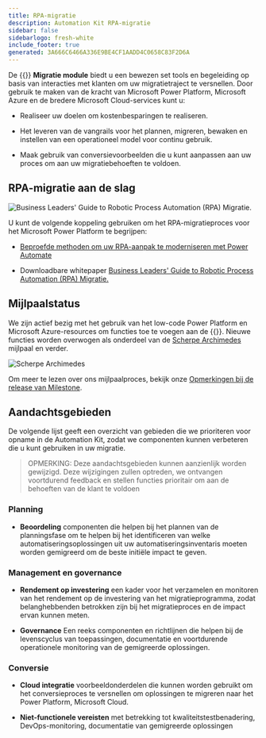 ```yaml
---
title: RPA-migratie
description: Automation Kit RPA-migratie
sidebar: false
sidebarlogo: fresh-white
include_footer: true
generated: 3A666C6466A336E9BE4CF1AADD4C0658C83F2D6A
---
```


De {{<product-name>}} **Migratie module** biedt u een bewezen set tools en begeleiding op basis van interacties met klanten om uw migratietraject te versnellen. Door gebruik te maken van de kracht van Microsoft Power Platform, Microsoft Azure en de bredere Microsoft Cloud-services kunt u:

- Realiseer uw doelen om kostenbesparingen te realiseren.

- Het leveren van de vangrails voor het plannen, migreren, bewaken en instellen van een operationeel model voor continu gebruik.

- Maak gebruik van conversievoorbeelden die u kunt aanpassen aan uw proces om aan uw migratiebehoeften te voldoen.

## RPA-migratie aan de slag

![Business Leaders' Guide to Robotic Process Automation (RPA) Migratie.](https://msflowblogscdn.azureedge.net/wp-content/uploads/2022/01/RPAWhitepaper_Img-241x300.png)

U kunt de volgende koppeling gebruiken om het RPA-migratieproces voor het Microsoft Power Platform te begrijpen:

- [Beproefde methoden om uw RPA-aanpak te moderniseren met Power Automate](https://powerautomate.microsoft.com/blog/proven-methods-to-modernize-your-rpa-approach-with-power-automate/)

- Downloadbare whitepaper [Business Leaders' Guide to Robotic Process Automation (RPA) Migratie.](https://aka.ms/PAD/RPAMigrationWhitepaper)

## Mijlpaalstatus

We zijn actief bezig met het gebruik van het low-code Power Platform en Microsoft Azure-resources om functies toe te voegen aan de {{<product-name>}}. Nieuwe functies worden overwogen als onderdeel van de [Scherpe Archimedes](/nl/releases/november-2022) mijlpaal en verder.

![Scherpe Archimedes](/images/sharp-archimedes.png)

Om meer te lezen over ons mijlpaalproces, bekijk onze [Opmerkingen bij de release van Milestone](/nl/releases/milestones).

## Aandachtsgebieden

De volgende lijst geeft een overzicht van gebieden die we prioriteren voor opname in de Automation Kit, zodat we componenten kunnen verbeteren die u kunt gebruiken in uw migratie.

> OPMERKING: Deze aandachtsgebieden kunnen aanzienlijk worden gewijzigd. Deze wijzigingen zullen optreden, we ontvangen voortdurend feedback en stellen functies prioritair om aan de behoeften van de klant te voldoen

### Planning

- **Beoordeling** componenten die helpen bij het plannen van de planningsfase om te helpen bij het identificeren van welke automatiseringsoplossingen uit uw automatiseringsinventaris moeten worden gemigreerd om de beste initiële impact te geven.

### Management en governance

- **Rendement op investering** een kader voor het verzamelen en monitoren van het rendement op de investering van het migratieprogramma, zodat belanghebbenden betrokken zijn bij het migratieproces en de impact ervan kunnen meten.

- **Governance** Een reeks componenten en richtlijnen die helpen bij de levenscyclus van toepassingen, documentatie en voortdurende operationele monitoring van de gemigreerde oplossingen.

### Conversie

- **Cloud integratie** voorbeeldonderdelen die kunnen worden gebruikt om het conversieproces te versnellen om oplossingen te migreren naar het Power Platform, Microsoft Cloud.

- **Niet-functionele vereisten** met betrekking tot kwaliteitstestbenadering, DevOps-monitoring, documentatie van gemigreerde oplossingen
